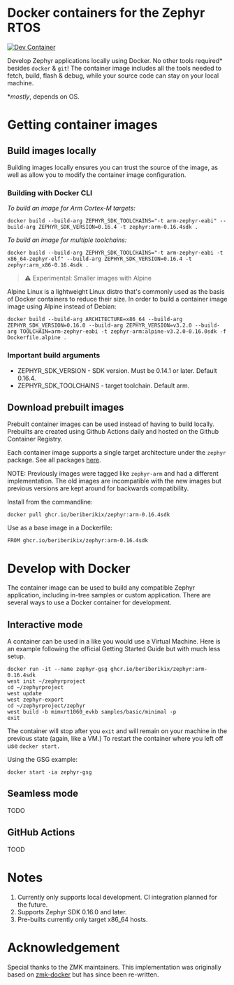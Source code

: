 # Docker containers for the Zephyr RTOS

[![Dev Container](https://github.com/beriberikix/zephyr-docker/actions/workflows/docker-publish.yml/badge.svg)](https://github.com/beriberikix/zephyr-docker/actions/workflows/docker-publish.yml)

Develop Zephyr applications locally using Docker. No other tools required* besides `docker` & `git`! The container image includes all the tools needed to fetch, build, flash & debug, while your source code can stay on your local machine.

*_mostly_, depends on OS.

# Getting container images

## Build images locally

Building images locally ensures you can trust the source of the image, as well as allow you to modify the container image configuration.

### Building with Docker CLI

_To build an image for Arm Cortex-M targets:_

```
docker build --build-arg ZEPHYR_SDK_TOOLCHAINS="-t arm-zephyr-eabi" --build-arg ZEPHYR_SDK_VERSION=0.16.4 -t zephyr:arm-0.16.4sdk .
```

_To build an image for multiple toolchains:_

```
docker build --build-arg ZEPHYR_SDK_TOOLCHAINS="-t arm-zephyr-eabi -t x86_64-zephyr-elf" --build-arg ZEPHYR_SDK_VERSION=0.16.4 -t zephyr:arm_x86-0.16.4sdk .
```

> :warning: Experimental: Smaller images with Alpine

Alpine Linux is a lightweight Linux distro that's commonly used as the basis of Docker containers to reduce their size. In order to build a container image image using Alpine instead of Debian:

```
docker build --build-arg ARCHITECTURE=x86_64 --build-arg ZEPHYR_SDK_VERSION=0.16.0 --build-arg ZEPHYR_VERSION=v3.2.0 --build-arg TOOLCHAIN=arm-zephyr-eabi -t zephyr-arm:alpine-v3.2.0-0.16.0sdk -f Dockerfile.alpine .
```

### Important build arguments

* ZEPHYR_SDK_VERSION - SDK version. Must be 0.14.1 or later. Default 0.16.4.
* ZEPHYR_SDK_TOOLCHAINS - target toolchain. Default arm.

## Download prebuilt images

Prebuilt container images can be used instead of having to build locally. Prebuilts are created using Github Actions daily and hosted on the Github Container Registry.

Each container image supports a single target architecture under the `zephyr` package. See all packages [here](https://github.com/beriberikix/zephyr-docker/pkgs/container/zephyr).

NOTE: Previously images were tagged like `zephyr-arm` and had a different implementation. The old images are incompatible with the new images but previous versions are kept around for backwards compatibility.

Install from the commandline:

```
docker pull ghcr.io/beriberikix/zephyr:arm-0.16.4sdk
```

Use as a base image in a Dockerfile:

```
FROM ghcr.io/beriberikix/zephyr:arm-0.16.4sdk
```

# Develop with Docker

The container image can be used to build any compatible Zephyr application, including in-tree samples or custom application. There are several ways to use a Docker container for development.

## Interactive mode

A container can be used in a like you would use a Virtual Machine. Here is an example following the official Getting Started Guide but with much less setup.

```
docker run -it --name zephyr-gsg ghcr.io/beriberikix/zephyr:arm-0.16.4sdk
west init ~/zephyrproject
cd ~/zephyrproject
west update
west zephyr-export
cd ~/zephyrproject/zephyr
west build -b mimxrt1060_evkb samples/basic/minimal -p
exit
```

The container will stop after you `exit` and will remain on your machine in the previous state (again, like a VM.) To restart the container where you left off use `docker start.`

Using the GSG example:

```
docker start -ia zephyr-gsg
```
## Seamless mode

TODO

## GitHub Actions

TOOD

# Notes

1. Currently only supports local development. CI integration planned for the future.
2. Supports Zephyr SDK 0.16.0 and later.
3. Pre-builts currently only target x86_64 hosts.

# Acknowledgement

Special thanks to the ZMK maintainers. This implementation was originally based on [zmk-docker](https://github.com/zmkfirmware/zmk-docker) but has since been re-written.
